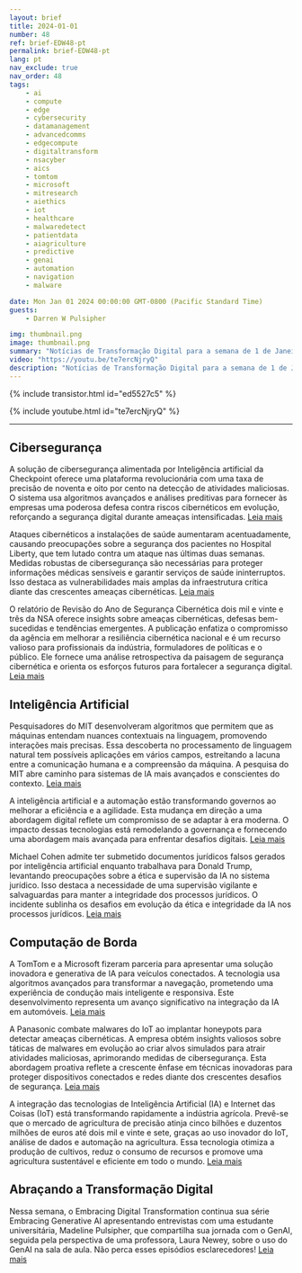```yaml
---
layout: brief
title: 2024-01-01
number: 48
ref: brief-EDW48-pt
permalink: brief-EDW48-pt
lang: pt
nav_exclude: true
nav_order: 48
tags:
    - ai
    - compute
    - edge
    - cybersecurity
    - datamanagement
    - advancedcomms
    - edgecompute
    - digitaltransform
    - nsacyber
    - aics
    - tomtom
    - microsoft
    - mitresearch
    - aiethics
    - iot
    - healthcare
    - malwaredetect
    - patientdata
    - aiagriculture
    - predictive
    - genai
    - automation
    - navigation
    - malware

date: Mon Jan 01 2024 00:00:00 GMT-0800 (Pacific Standard Time)
guests:
    - Darren W Pulsipher

img: thumbnail.png
image: thumbnail.png
summary: "Notícias de Transformação Digital para a semana de 1 de Janeiro de 2024, cobrindo cibersegurança, inteligência artificial e computação de borda. Os tópicos incluem IoT e IA na fazenda, políticos enganados por alucinações geradas por IA e ataques cibernéticos voltados para a saúde."
video: "https://youtu.be/te7ercNjryQ"
description: "Notícias de Transformação Digital para a semana de 1 de Janeiro de 2024, cobrindo cibersegurança, inteligência artificial e computação de borda. Os tópicos incluem IoT e IA na fazenda, políticos enganados por alucinações geradas por IA e ataques cibernéticos voltados para a saúde."
---
```



{% include transistor.html id="ed5527c5" %}



{% include youtube.html id="te7ercNjryQ" %}


---

## Cibersegurança



A solução de cibersegurança alimentada por Inteligência artificial da Checkpoint oferece uma plataforma revolucionária com uma taxa de precisão de noventa e oito por cento na detecção de atividades maliciosas. O sistema usa algoritmos avançados e análises preditivas para fornecer às empresas uma poderosa defesa contra riscos cibernéticos em evolução, reforçando a segurança digital durante ameaças intensificadas. [Leia mais](https://fortune.com/2023/12/29/ai-cybersecurity-checkpoint/)



Ataques cibernéticos a instalações de saúde aumentaram acentuadamente, causando preocupações sobre a segurança dos pacientes no Hospital Liberty, que tem lutado contra um ataque nas últimas duas semanas. Medidas robustas de cibersegurança são necessárias para proteger informações médicas sensíveis e garantir serviços de saúde ininterruptos. Isso destaca as vulnerabilidades mais amplas da infraestrutura crítica diante das crescentes ameaças cibernéticas. [Leia mais](https://www.kctv5.com/2023/12/30/liberty-hospital-staff-worries-patients-are-jeopardy-if-cyber-security-incident-drags/)



O relatório de Revisão do Ano de Segurança Cibernética dois mil e vinte e três da NSA oferece insights sobre ameaças cibernéticas, defesas bem-sucedidas e tendências emergentes. A publicação enfatiza o compromisso da agência em melhorar a resiliência cibernética nacional e é um recurso valioso para profissionais da indústria, formuladores de políticas e o público. Ele fornece uma análise retrospectiva da paisagem de segurança cibernética e orienta os esforços futuros para fortalecer a segurança digital. [Leia mais](https://www.nsa.gov/Press-Room/Press-Releases-Statements/Press-Release-View/Article/3621654/nsa-publishes-2023-cybersecurity-year-in-review/)

## Inteligência Artificial



Pesquisadores do MIT desenvolveram algoritmos que permitem que as máquinas entendam nuances contextuais na linguagem, promovendo interações mais precisas. Essa descoberta no processamento de linguagem natural tem possíveis aplicações em vários campos, estreitando a lacuna entre a comunicação humana e a compreensão da máquina. A pesquisa do MIT abre caminho para sistemas de IA mais avançados e conscientes do contexto. [Leia mais](https://news.mit.edu/2023/leveraging-language-understand-machines-1222)



A inteligência artificial e a automação estão transformando governos ao melhorar a eficiência e a agilidade. Esta mudança em direção a uma abordagem digital reflete um compromisso de se adaptar à era moderna. O impacto dessas tecnologias está remodelando a governança e fornecendo uma abordagem mais avançada para enfrentar desafios digitais. [Leia mais](https://federalnewsnetwork.com/commentary/2023/12/navigating-the-era-of-innovation-how-artificial-intelligence-and-automation-are-driving-a-digital-first-government/)



Michael Cohen admite ter submetido documentos jurídicos falsos gerados por inteligência artificial enquanto trabalhava para Donald Trump, levantando preocupações sobre a ética e supervisão da IA no sistema jurídico. Isso destaca a necessidade de uma supervisão vigilante e salvaguardas para manter a integridade dos processos jurídicos. O incidente sublinha os desafios em evolução da ética e integridade da IA nos processos jurídicos. [Leia mais](https://www.nbcnews.com/politics/politics-news/michael-cohen-says-unknowingly-submitted-fake-ai-generated-legal-cases-rcna131631)

## Computação de Borda



A TomTom e a Microsoft fizeram parceria para apresentar uma solução inovadora e generativa de IA para veículos conectados. A tecnologia usa algoritmos avançados para transformar a navegação, prometendo uma experiência de condução mais inteligente e responsiva. Este desenvolvimento representa um avanço significativo na integração da IA em automóveis. [Leia mais](https://www.iottechnews.com/news/2023/dec/19/tomtom-microsoft-unveil-generative-ai-connected-vehicles/)



A Panasonic combate malwares do IoT ao implantar honeypots para detectar ameaças cibernéticas. A empresa obtém insights valiosos sobre táticas de malwares em evolução ao criar alvos simulados para atrair atividades maliciosas, aprimorando medidas de cibersegurança. Esta abordagem proativa reflete a crescente ênfase em técnicas inovadoras para proteger dispositivos conectados e redes diante dos crescentes desafios de segurança. [Leia mais](https://www.wired.com/story/panasonic-iot-malware-honeypots/)



A integração das tecnologias de Inteligência Artificial (IA) e Internet das Coisas (IoT) está transformando rapidamente a indústria agrícola. Prevê-se que o mercado de agricultura de precisão atinja cinco bilhões e duzentos milhões de euros até dois mil e vinte e sete, graças ao uso inovador do IoT, análise de dados e automação na agricultura. Essa tecnologia otimiza a produção de cultivos, reduz o consumo de recursos e promove uma agricultura sustentável e eficiente em todo o mundo. [Leia mais](https://iotbusinessnews.com/2023/12/22/53545-the-precision-agriculture-market-to-reach-e-5-2-billion-worldwide-in-2027/)

## Abraçando a Transformação Digital



Nessa semana, o Embracing Digital Transformation continua sua série Embracing Generative AI apresentando entrevistas com uma estudante universitária, Madeline Pulsipher, que compartilha sua jornada com o GenAI, seguida pela perspectiva de uma professora, Laura Newey, sobre o uso do GenAI na sala de aula. Não perca esses episódios esclarecedores! [Leia mais](https://www.embracingdigital.org)


